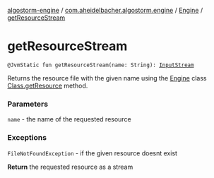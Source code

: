 [algostorm-engine](../../index.md) / [com.aheidelbacher.algostorm.engine](../index.md) / [Engine](index.md) / [getResourceStream](.)

# getResourceStream

`@JvmStatic fun getResourceStream(name: String): `[`InputStream`](http://docs.oracle.com/javase/6/docs/api/java/io/InputStream.html)

Returns the resource file with the given name using the [Engine](index.md)
class [Class.getResource](http://docs.oracle.com/javase/6/docs/api/java/lang/Class.html#getResource(java.lang.String)) method.

### Parameters

`name` - the name of the requested resource

### Exceptions

`FileNotFoundException` - if the given resource doesnt exist

**Return**
the requested resource as a stream

